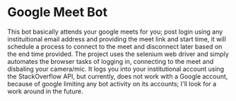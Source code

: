 # Google Meet Bot

This bot basically attends your google meets for you; post login using any instituitional email address and providing the meet link and start time, it will schedule a process to connect to the meet and disconnect later based on the end time provided. The project uses the selenium web driver and simply automates the browser tasks of logging in, connecting to the meet and disbaling your camera/mic. It logs you into your institutional account using the StackOverflow API, but currently, does not work with a Google account, because of google limiting any bot activity on its accounts; I'll look for a work around in the future.

